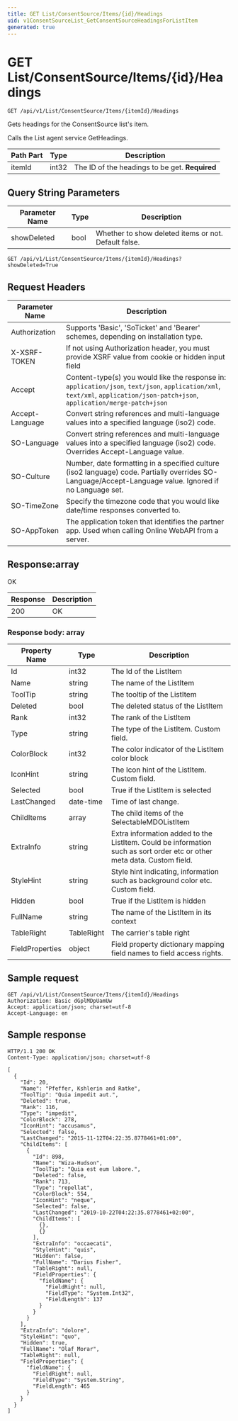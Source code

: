 ```yaml
---
title: GET List/ConsentSource/Items/{id}/Headings
uid: v1ConsentSourceList_GetConsentSourceHeadingsForListItem
generated: true
---
```


# GET List/ConsentSource/Items/{id}/Headings

```http
GET /api/v1/List/ConsentSource/Items/{itemId}/Headings
```

Gets headings for the ConsentSource list's item.


Calls the List agent service GetHeadings.





| Path Part | Type | Description |
|-----------|------|-------------|
| itemId | int32 | The ID of the headings to be get. **Required** |


## Query String Parameters

| Parameter Name | Type |  Description |
|----------------|------|--------------|
| showDeleted | bool |  Whether to show deleted items or not. Default false. |

```http
GET /api/v1/List/ConsentSource/Items/{itemId}/Headings?showDeleted=True
```


## Request Headers

| Parameter Name | Description |
|----------------|-------------|
| Authorization  | Supports 'Basic', 'SoTicket' and 'Bearer' schemes, depending on installation type. |
| X-XSRF-TOKEN   | If not using Authorization header, you must provide XSRF value from cookie or hidden input field |
| Accept         | Content-type(s) you would like the response in: `application/json`, `text/json`, `application/xml`, `text/xml`, `application/json-patch+json`, `application/merge-patch+json` |
| Accept-Language | Convert string references and multi-language values into a specified language (iso2) code. |
| SO-Language | Convert string references and multi-language values into a specified language (iso2) code. Overrides Accept-Language value. |
| SO-Culture | Number, date formatting in a specified culture (iso2 language) code. Partially overrides SO-Language/Accept-Language value. Ignored if no Language set. |
| SO-TimeZone | Specify the timezone code that you would like date/time responses converted to. |
| SO-AppToken | The application token that identifies the partner app. Used when calling Online WebAPI from a server. |


## Response:array

OK

| Response | Description |
|----------------|-------------|
| 200 | OK |

### Response body: array

| Property Name | Type |  Description |
|----------------|------|--------------|
| Id | int32 | The Id of the ListItem |
| Name | string | The name of the ListItem |
| ToolTip | string | The tooltip of the ListItem |
| Deleted | bool | The deleted status of the ListItem |
| Rank | int32 | The rank of the ListItem |
| Type | string | The type of the ListItem. Custom field. |
| ColorBlock | int32 | The color indicator of the ListItem color block |
| IconHint | string | The Icon hint of the ListItem. Custom field. |
| Selected | bool | True if the ListItem is selected |
| LastChanged | date-time | Time of last change. |
| ChildItems | array | The child items of the SelectableMDOListItem |
| ExtraInfo | string | Extra information added to the ListItem. Could be information such as sort order etc or other meta data. Custom field. |
| StyleHint | string | Style hint indicating, information such as background color etc. Custom field. |
| Hidden | bool | True if the ListItem is hidden |
| FullName | string | The name of the ListItem in its context |
| TableRight | TableRight | The carrier's table right |
| FieldProperties | object | Field property dictionary mapping field names to field access rights. |

## Sample request

```http!
GET /api/v1/List/ConsentSource/Items/{itemId}/Headings
Authorization: Basic dGplMDpUamUw
Accept: application/json; charset=utf-8
Accept-Language: en
```

## Sample response

```http_
HTTP/1.1 200 OK
Content-Type: application/json; charset=utf-8

[
  {
    "Id": 20,
    "Name": "Pfeffer, Kshlerin and Ratke",
    "ToolTip": "Quia impedit aut.",
    "Deleted": true,
    "Rank": 116,
    "Type": "impedit",
    "ColorBlock": 278,
    "IconHint": "accusamus",
    "Selected": false,
    "LastChanged": "2015-11-12T04:22:35.8778461+01:00",
    "ChildItems": [
      {
        "Id": 898,
        "Name": "Wiza-Hudson",
        "ToolTip": "Quia est eum labore.",
        "Deleted": false,
        "Rank": 713,
        "Type": "repellat",
        "ColorBlock": 554,
        "IconHint": "neque",
        "Selected": false,
        "LastChanged": "2019-10-22T04:22:35.8778461+02:00",
        "ChildItems": [
          {},
          {}
        ],
        "ExtraInfo": "occaecati",
        "StyleHint": "quis",
        "Hidden": false,
        "FullName": "Darius Fisher",
        "TableRight": null,
        "FieldProperties": {
          "fieldName": {
            "FieldRight": null,
            "FieldType": "System.Int32",
            "FieldLength": 137
          }
        }
      }
    ],
    "ExtraInfo": "dolore",
    "StyleHint": "quo",
    "Hidden": true,
    "FullName": "Olaf Morar",
    "TableRight": null,
    "FieldProperties": {
      "fieldName": {
        "FieldRight": null,
        "FieldType": "System.String",
        "FieldLength": 465
      }
    }
  }
]
```